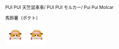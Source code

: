 PUI PUI 天竺鼠車車/
PUI PUI モルカー/
Pui Pui Molcar

馬鈴薯（ポテト）

![potato64](potato64.png "potato64")
![potato64gif](potato64.gif "potato64gif")
